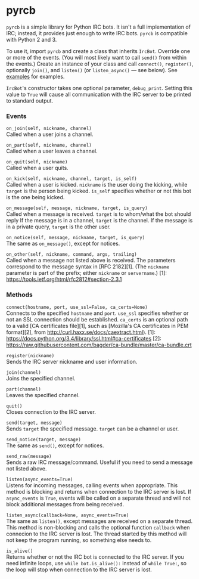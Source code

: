 # pyrcb
`pyrcb` is a simple library for Python IRC bots. It isn't a full implementation
of IRC; instead, it provides just enough to write IRC bots. `pyrcb` is
compatible with Python 2 and 3.

To use it, import `pyrcb` and create a class that inherits `IrcBot`. Override
one or more of the events. (You will most likely want to call `send()` from
within the events.) Create an instance of your class and call `connect()`,
`register()`, optionally `join()`, and `listen()` (or `listen_async()` — see
below). See [examples](examples) for examples.

`IrcBot`'s constructor takes one optional parameter, `debug_print`. Setting
this value to `True` will cause all communication with the IRC server to be
printed to standard output.

### Events
`on_join(self, nickname, channel)`  
Called when a user joins a channel.

`on_part(self, nickname, channel)`  
Called when a user leaves a channel.

`on_quit(self, nickname)`  
Called when a user quits.

`on_kick(self, nickname, channel, target, is_self)`  
Called when a user is kicked. `nickname` is the user doing the kicking, while
`target` is the person being kicked. `is_self` specifies whether or not this
bot is the one being kicked.

`on_message(self, message, nickname, target, is_query)`  
Called when a message is received. `target` is to whom/what the bot should
reply If the message is in a channel, `target` is the channel. If the message
is in a private query, `target` is the other user.

`on_notice(self, message, nickname, target, is_query)`  
The same as `on_message()`, except for notices.

`on_other(self, nickname, command, args, trailing)`  
Called when a message not listed above is received. The parameters correspond
to the message syntax in [RFC 2182][1]. (The `nickname` parameter is part of
the prefix; either `nickname` or `servername`.)
[1]: https://tools.ietf.org/html/rfc2812#section-2.3.1

### Methods
`connect(hostname, port, use_ssl=False, ca_certs=None)`  
Connects to the specified `hostname` and `port`. `use_ssl` specifies whether or
not an SSL connection should be established. `ca_certs` is an optional path to
a valid [CA certificates file][1], such as [Mozilla's CA certificates in PEM
format][2], from <http://curl.haxx.se/docs/caextract.html>).
[1]: https://docs.python.org/3.4/library/ssl.html#ca-certificates
[2]: https://raw.githubusercontent.com/bagder/ca-bundle/master/ca-bundle.crt

`register(nickname)`  
Sends the IRC server nickname and user information.

`join(channel)`  
Joins the specified channel.

`part(channel)`  
Leaves the specified channel.

`quit()`  
Closes connection to the IRC server.

`send(target, message)`  
Sends `target` the specified message. `target` can be a channel or user.

`send_notice(target, message)`  
The same as `send()`, except for notices.

`send_raw(message)`  
Sends a raw IRC message/command. Useful if you need to send a message not
listed above.

`listen(async_events=True)`  
Listens for incoming messages, calling events when appropriate. This method is
blocking and returns when connection to the IRC server is lost. If
`async_events` is `True`, events will be called on a separate thread and will
not block additional messages from being received.

`listen_async(callback=None, async_events=True)`  
The same as `listen()`, except messages are received on a separate thread. This
method is non-blocking and calls the optional function `callback` when
connecion to the IRC server is lost. The thread started by this method will not
keep the program running, so something else needs to.

`is_alive()`  
Returns whether or not the IRC bot is connected to the IRC server. If you need
infinite loops, use `while bot.is_alive():` instead of `while True:`, so the
loop will stop when connection to the IRC server is lost.
